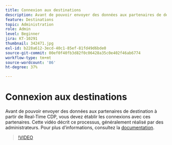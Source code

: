 ```yaml
---
title: Connexion aux destinations
description: Avant de pouvoir envoyer des données aux partenaires de destination à partir de Real-Time CDP, vous devez établir les connexions avec ces partenaires. Cette vidéo passe en revue ce pr.. (Les descriptions doivent être comprises entre 60 et 160 caractères)
feature: Destinations
topic: Administration
role: Admin
level: Beginner
jira: KT-10291
thumbnail: 342471.jpg
exl-id: b228a612-3ecd-40c1-85ef-81fd49d6bde0
source-git-commit: 00ef0f40fb3d82f0c06428a35c0e402f46ab6774
workflow-type: tm+mt
source-wordcount: '86'
ht-degree: 37%

---
```


# Connexion aux destinations

Avant de pouvoir envoyer des données aux partenaires de destination à partir de Real-Time CDP, vous devez établir les connexions avec ces partenaires. Cette vidéo décrit ce processus, généralement réalisé par des administrateurs. Pour plus dʼinformations, consultez la [documentation](https://experienceleague.adobe.com/docs/experience-platform/destinations/ui/connect-destination.html?lang=fr).

>[!VIDEO](https://video.tv.adobe.com/v/342471/?learn=on)
